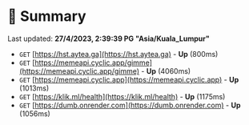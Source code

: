 # 📖 Summary
Last updated: **27/4/2023, 2:39:39 PG "Asia/Kuala_Lumpur"**

- `GET` [https://hst.aytea.ga](https://hst.aytea.ga) - **Up** (800ms)
- `GET` [https://memeapi.cyclic.app/gimme](https://memeapi.cyclic.app/gimme) - **Up** (4060ms)
- `GET` [https://memeapi.cyclic.app](https://memeapi.cyclic.app) - **Up** (1013ms)
- `GET` [https://klik.ml/health](https://klik.ml/health) - **Up** (1175ms)
- `GET` [https://dumb.onrender.com](https://dumb.onrender.com) - **Up** (1056ms)
